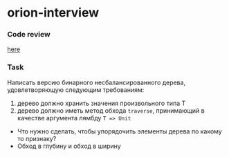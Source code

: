# orion-interview

### Code review 

[here](https://gist.github.com/fogone/d54bc053c9e4db78d205d82d66e9ccbe)

### Task

Написать версию бинарного несбалансированного дерева, удовлетворяющую следующим требованиям: 
1. дерево должно хранить значения произвольного типа T
2. дерево должно иметь метод обхода `traverse`, принимающий в качестве аргумента лямбду `T => Unit`
  
 * Что нужно сделать, чтобы упорядочить элементы дерева по какому то признаку?
 * Обход в глубину и обход в ширину
